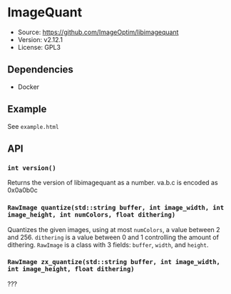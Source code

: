 # ImageQuant

- Source: <https://github.com/ImageOptim/libimagequant>
- Version: v2.12.1
- License: GPL3

## Dependencies

- Docker

## Example

See `example.html`

## API

### `int version()`

Returns the version of libimagequant as a number. va.b.c is encoded as 0x0a0b0c

### `RawImage quantize(std::string buffer, int image_width, int image_height, int numColors, float dithering)`

Quantizes the given images, using at most `numColors`, a value between 2 and 256. `dithering` is a value between 0 and 1 controlling the amount of dithering. `RawImage` is a class with 3 fields: `buffer`, `width`, and `height`.

### `RawImage zx_quantize(std::string buffer, int image_width, int image_height, float dithering)`

???
